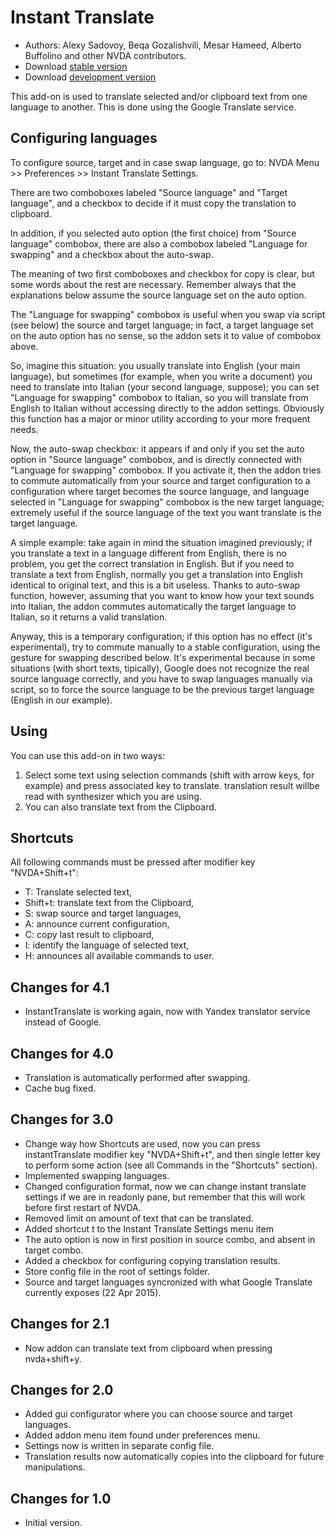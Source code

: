 # Instant Translate #

* Authors: Alexy Sadovoy, Beqa Gozalishvili, Mesar Hameed, Alberto Buffolino and other NVDA contributors.
* Download [stable version][1]
* Download [development version][2]

This add-on is used to translate selected and/or clipboard text from one language to another.
This is done using the Google Translate service.

## Configuring languages ##
To configure source, target and in case swap language, go to: NVDA Menu >> Preferences >> Instant Translate Settings.

There are two comboboxes labeled "Source language" and "Target language", and a checkbox to decide if it must copy the translation to clipboard.

In addition, if you selected auto option (the first choice) from "Source language" combobox, there are also a combobox labeled "Language for swapping" and a checkbox about the auto-swap.

The meaning of two first comboboxes and checkbox for copy is clear, but some words about the rest are necessary. Remember always that the explanations below assume the source language set on the auto option.

The "Language for swapping" combobox is useful when you swap via script (see below) the source and target language; in fact, a target language set on the auto option has no sense, so the addon sets it to value of combobox above.

So, imagine this situation: you usually translate into English (your main language), but sometimes (for example, when you write a document) you need to translate into Italian (your second language, suppose); you can set "Language for swapping" combobox to Italian, so you will translate from English to Italian without accessing directly to the addon settings. Obviously this function has a major or minor utility according to your more frequent needs.

Now, the auto-swap checkbox: it appears if and only if you set the auto option in "Source language" combobox, and is directly connected with "Language for swapping" combobox. If you activate it, then the addon tries to commute automatically from your source and target configuration to a configuration where target becomes the source language, and language selected in "Language for swapping" combobox is the new target language; extremely useful if the source language of the text you want translate is the target language.

A simple example: take again in mind the situation  imagined previously; if you translate a text in a language different from English, there is no problem, you get the correct translation in English. But if you need to translate a text from English, normally you get a translation into English identical to original text, and this is a bit useless. Thanks to auto-swap function, however, assuming that you want to know how your text sounds into Italian, the addon commutes automatically the target language to Italian, so it returns a valid translation.

Anyway, this is a temporary configuration; if this option has no effect (it's experimental), try to commute manually to a stable configuration, using the gesture for swapping described below. It's experimental because in some situations (with short texts, tipically), Google does not recognize the real source language correctly, and you have to swap languages manually via script, so to force the source language to be the previous target language (English in our example).

## Using ##
You can use this add-on in two ways:

1. Select some text using selection commands (shift with arrow keys, for example) and press associated key to translate. translation result willbe read with synthesizer which you are using.
2. You can also translate text from the Clipboard.

## Shortcuts ##
All following commands must be pressed after modifier key "NVDA+Shift+t":

* T: Translate selected text,
* Shift+t: translate text from the Clipboard,
* S: swap source and target languages,
* A: announce current configuration,
* C: copy last result to clipboard,
* I: identify the language of selected text,
* H: announces all available commands to user.

## Changes for 4.1 ##
* InstantTranslate is working again, now with Yandex translator service instead of Google.

## Changes for 4.0 ##
* Translation is automatically performed after swapping.
* Cache bug fixed.

## Changes for 3.0 ##
* Change way how Shortcuts are used, now you can press instantTranslate modifier key "NVDA+Shift+t", and then single letter key to perform some action (see all Commands in the "Shortcuts" section).
* Implemented swapping languages.
* Changed configuration format, now we can change instant translate settings if we are in readonly pane, but remember that this will work before first restart of NVDA.
* Removed limit on amount of text that can be translated.
* Added shortcut t to the Instant Translate Settings menu item
* The auto option is now in first position in source combo, and absent in target combo.
* Added a checkbox for configuring copying translation results.
* Store config file in the root of settings folder.
* Source and target languages syncronized with what Google Translate currently exposes (22 Apr 2015).

## Changes for 2.1 ##
* Now addon can translate text from clipboard when pressing nvda+shift+y. 

## Changes for 2.0 ##
* Added gui configurator where you can choose source and target languages.
* Added addon menu item found under preferences menu.
* Settings now is written in separate config file.
* Translation results now automatically copies into the clipboard for future manipulations.

## Changes for 1.0 ##
* Initial version.

[1]: http://addons.nvda-project.org/files/get.php?file=it

[2]: http://addons.nvda-project.org/files/get.php?file=it-dev
